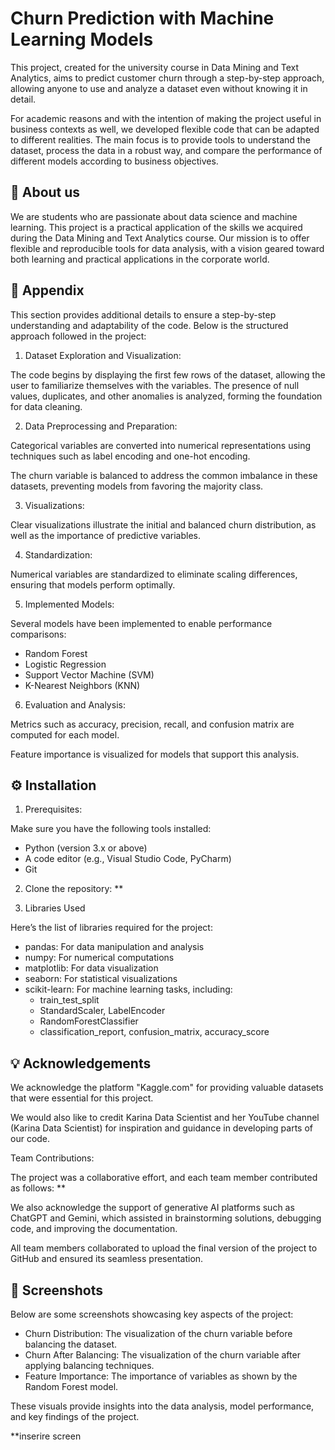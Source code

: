 # Churn Prediction with Machine Learning Models
This project, created for the university course in Data Mining and Text Analytics, aims to predict customer churn through a step-by-step approach, allowing anyone to use and analyze a dataset even without knowing it in detail.

For academic reasons and with the intention of making the project useful in business contexts as well, we developed flexible code that can be adapted to different realities. The main focus is to provide tools to understand the dataset, process the data in a robust way, and compare the performance of different models according to business objectives.


## 🚀 About us
We are students who are passionate about data science and machine learning. This project is a practical application of the skills we acquired during the Data Mining and Text Analytics course. Our mission is to offer flexible and reproducible tools for data analysis, with a vision geared toward both learning and practical applications in the corporate world.


## 📘 Appendix
This section provides additional details to ensure a step-by-step understanding and adaptability of the code. Below is the structured approach followed in the project:

1. Dataset Exploration and Visualization:
   
The code begins by displaying the first few rows of the dataset, allowing the user to familiarize themselves with the variables.
The presence of null values, duplicates, and other anomalies is analyzed, forming the foundation for data cleaning.


2. Data Preprocessing and Preparation:
   
Categorical variables are converted into numerical representations using techniques such as label encoding and one-hot encoding.

The churn variable is balanced to address the common imbalance in these datasets, preventing models from favoring the majority class.


3. Visualizations:
   
Clear visualizations illustrate the initial and balanced churn distribution, as well as the importance of predictive variables.


4. Standardization:
   
Numerical variables are standardized to eliminate scaling differences, ensuring that models perform optimally.


5. Implemented Models:
   
Several models have been implemented to enable performance comparisons:
- Random Forest
- Logistic Regression
- Support Vector Machine (SVM)
- K-Nearest Neighbors (KNN)

6. Evaluation and Analysis:

Metrics such as accuracy, precision, recall, and confusion matrix are computed for each model.

Feature importance is visualized for models that support this analysis.


## ⚙️ Installation

1. Prerequisites:

Make sure you have the following tools installed:

- Python (version 3.x or above)
- A code editor (e.g., Visual Studio Code, PyCharm)
- Git

2. Clone the repository:
**

3. Libraries Used

Here’s the list of libraries required for the project:

- pandas: For data manipulation and analysis
- numpy: For numerical computations
- matplotlib: For data visualization
- seaborn: For statistical visualizations
- scikit-learn: For machine learning tasks, including:
  - train_test_split 
  - StandardScaler, LabelEncoder 
  - RandomForestClassifier 
  - classification_report, confusion_matrix, accuracy_score
 

## 💡 Acknowledgements

We acknowledge the platform "Kaggle.com" for providing valuable datasets that were essential for this project.

We would also like to credit Karina Data Scientist and her YouTube channel (Karina Data Scientist) for inspiration and guidance in developing parts of our code.

Team Contributions:

The project was a collaborative effort, and each team member contributed as follows:
**


We also acknowledge the support of generative AI platforms such as ChatGPT and Gemini, which assisted in brainstorming solutions, debugging code, and improving the documentation.

All team members collaborated to upload the final version of the project to GitHub and ensured its seamless presentation.


## 📸 Screenshots

Below are some screenshots showcasing key aspects of the project:

- Churn Distribution: The visualization of the churn variable before balancing the dataset.
- Churn After Balancing: The visualization of the churn variable after applying balancing techniques.
- Feature Importance: The importance of variables as shown by the Random Forest model.

These visuals provide insights into the data analysis, model performance, and key findings of the project.

**inserire screen





